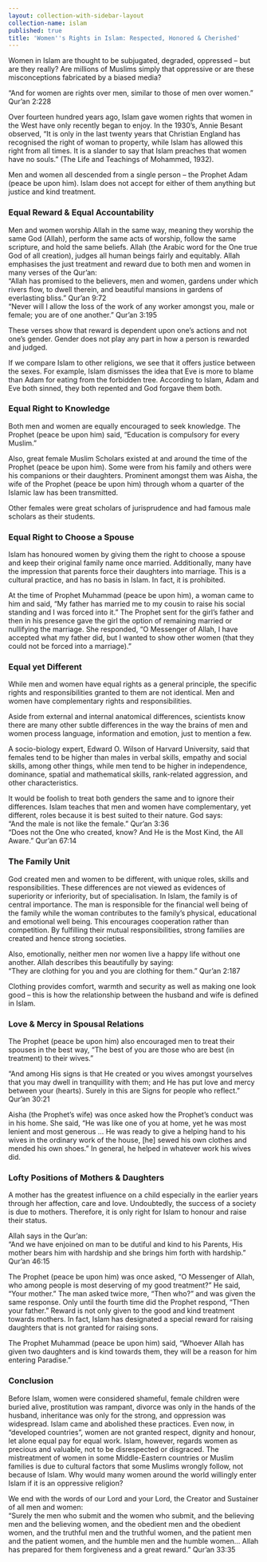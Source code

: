 ```yaml
---
layout: collection-with-sidebar-layout
collection-name: islam
published: true
title: 'Women''s Rights in Islam: Respected, Honored & Cherished'
---
```

Women in Islam are thought to be subjugated, degraded, oppressed – but are they really? Are millions of Muslims simply that oppressive or are these misconceptions fabricated by a biased media?

“And for women are rights over men, similar to those of men over women.” Qur’an 2:228

Over fourteen hundred years ago, Islam gave women rights that women in the West have only recently began to enjoy. In the 1930’s, Annie Besant observed, “It is only in the last twenty years that Christian England has recognised the right of woman to property, while Islam has allowed this right from all times. It is a slander to say that Islam preaches that women have no souls.” (The Life and Teachings of Mohammed, 1932).

Men and women all descended from a single person – the Prophet Adam (peace be upon him). Islam does not accept for either of them anything but justice and kind treatment.

### Equal Reward & Equal Accountability
Men and women worship Allah in the same way, meaning they worship the same God (Allah), perform the same acts of worship, follow the same scripture, and hold the same beliefs. Allah (the Arabic word for the One true God of all creation), judges all human beings fairly and equitably. Allah emphasises the just treatment and reward due to both men and women in many verses of the Qur’an:  
“Allah has promised to the believers, men and women, gardens under which rivers flow, to dwell therein, and beautiful mansions in gardens of everlasting bliss.” Qur’an 9:72  
“Never will I allow the loss of the work of any worker amongst you, male or female; you are of one another.” Qur’an 3:195  

These verses show that reward is dependent upon one’s actions and not one’s gender. Gender does not play any part in how a person is rewarded and judged.

If we compare Islam to other religions, we see that it offers justice between the sexes. For example, Islam dismisses the idea that Eve is more to blame than Adam for eating from the forbidden tree. According to Islam, Adam and Eve both sinned, they both repented and God forgave them both.

### Equal Right to Knowledge
Both men and women are equally encouraged to seek knowledge. The Prophet (peace be upon him) said, “Education is compulsory for every Muslim.”

Also, great female Muslim Scholars existed at and around the time of the Prophet (peace be upon him). Some were from his family and others were his companions or their daughters. Prominent amongst them was Aisha, the wife of the Prophet (peace be upon him) through whom a quarter of the Islamic law has been transmitted.

Other females were great scholars of jurisprudence and had famous male scholars as their students.

### Equal Right to Choose a Spouse
Islam has honoured women by giving them the right to choose a spouse and keep their original family name once married. Additionally, many have the impression that parents force their daughters into marriage. This is a cultural practice, and has no basis in Islam. In fact, it is prohibited.

At the time of Prophet Muhammad (peace be upon him), a woman came to him and said, “My father has married me to my cousin to raise his social standing and I was forced into it.” The Prophet sent for the girl’s father and then in his presence gave the girl the option of remaining married or nullifying the marriage. She responded, “O Messenger of Allah, I have accepted what my father did, but I wanted to show other women (that they could not be forced into a marriage).”

### Equal yet Different
While men and women have equal rights as a general principle, the specific rights and responsibilities granted to them are not identical. Men and women have complementary rights and responsibilities.

Aside from external and internal anatomical differences, scientists know there are many other subtle differences in the way the brains of men and women process language, information and emotion, just to mention a few.

A socio-biology expert, Edward O. Wilson of Harvard University, said that females tend to be higher than males in verbal skills, empathy and social skills, among other things, while men tend to be higher in independence, dominance, spatial and mathematical skills, rank-related aggression, and other characteristics.

It would be foolish to treat both genders the same and to ignore their differences. Islam teaches that men and women have complementary, yet different, roles because it is best suited to their nature. God says:  
“And the male is not like the female.” Qur’an 3:36  
“Does not the One who created, know? And He is the Most Kind, the All Aware.” Qur’an 67:14

### The Family Unit
God created men and women to be different, with unique roles, skills and responsibilities. These differences are not viewed as evidences of superiority or inferiority, but of specialisation. In Islam, the family is of central importance. The man is responsible for the financial well being of the family while the woman contributes to the family’s physical, educational and emotional well being. This encourages cooperation rather than competition. By fulfilling their mutual responsibilities, strong families are created and hence strong societies.

Also, emotionally, neither men nor women live a happy life without one another. Allah describes this beautifully by saying:  
“They are clothing for you and you are clothing for them.” Qur’an 2:187  

Clothing provides comfort, warmth and security as well as making one look good – this is how the relationship between the husband and wife is defined in Islam.

### Love & Mercy in Spousal Relations
The Prophet (peace be upon him) also encouraged men to treat their spouses in the best way, “The best of you are those who are best (in treatment) to their wives.”

“And among His signs is that He created or you wives amongst yourselves that you may dwell in tranquillity with them; and He has put love and mercy between your (hearts). Surely in this are Signs for people who reflect.” Qur’an 30:21

Aisha (the Prophet’s wife) was once asked how the Prophet’s conduct was in his home. She said, “He was like one of you at home, yet he was most lenient and most generous … He was ready to give a helping hand to his wives in the ordinary work of the house, [he] sewed his own clothes and mended his own shoes.” In general, he helped in whatever work his wives did.

### Lofty Positions of Mothers & Daughters
A mother has the greatest influence on a child especially in the earlier years through her affection, care and love. Undoubtedly, the success of a society is due to mothers. Therefore, it is only right for Islam to honour and raise their status.

Allah says in the Qur’an:  
“And we have enjoined on man to be dutiful and kind to his Parents, His mother bears him with hardship and she brings him forth with hardship.” Qur’an 46:15

The Prophet (peace be upon him) was once asked, “O Messenger of Allah, who among people is most deserving of my good treatment?” He said, “Your mother.” The man asked twice more, “Then who?” and was given the same response. Only until the fourth time did the Prophet respond, “Then your father.” Reward is not only given to the good and kind treatment towards mothers. In fact, Islam has designated a special reward for raising daughters that is not granted for raising sons.

The Prophet Muhammad (peace be upon him) said, “Whoever Allah has given two daughters and is kind towards them, they will be a reason for him entering Paradise.”

### Conclusion
Before Islam, women were considered shameful, female children were buried alive, prostitution was rampant, divorce was only in the hands of the husband, inheritance was only for the strong, and oppression was widespread. Islam came and abolished these practices. Even now, in “developed countries”, women are not granted respect, dignity and honour, let alone equal pay for equal work. Islam, however, regards women as precious and valuable, not to be disrespected or disgraced. The mistreatment of women in some Middle-Eastern countries or Muslim families is due to cultural factors that some Muslims wrongly follow, not because of Islam. Why would many women around the world willingly enter Islam if it is an oppressive religion?

We end with the words of our Lord and your Lord, the Creator and Sustainer of all men and women:  
“Surely the men who submit and the women who submit, and the believing men and the believing women, and the obedient men and the obedient women, and the truthful men and the truthful women, and the patient men and the patient women, and the humble men and the humble women… Allah has prepared for them forgiveness and a great reward.” Qur’an 33:35
